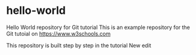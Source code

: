 # hello-world
Hello World repository for Git tutorial
This is an example repository for the Git tutoial on https://www.w3schools.com

This repository is built step by step in the tutorial
New edit
